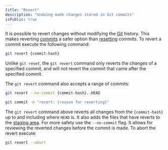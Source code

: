```yaml
---
title: "Revert"
description: "Undoing made changes stored in Git commits"
isPublic: true
---
```


It is possible to revert changes without modifying the [Git](git) history.
This makes reverting [commits](commit) a safer option than [resetting](reset)
commits. To revert a commit execute the following command:

```sh
git revert {commit-hash}
```

Unlike `git reset`, the `git revert` command only reverts the changes of a
specified commit, and will not revert the commit that came after the specified
commit.

The `git revert` command also accepts a range of commits:

```sh
git revert --no-commit {commit-hash}..HEAD
```

```sh
git commit -m "revert: {reason for reverting}"
```

The `git revert` command above reverts all changes from the `{commit-hash}` up
to and including where `HEAD` is. It also adds the files that have reverts to
the [staging area](staging-area). For more safety use the `--no-commit` flag.
It allows for reviewing the reverted changes before the commit is made. To abort
the revert execute:

```sh
git revert --abort
```
